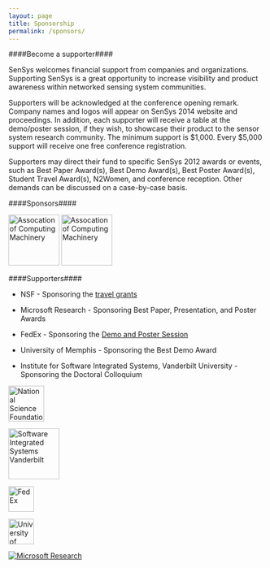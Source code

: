 ```yaml
---
layout: page
title: Sponsorship
permalink: /sponsors/
---
```


####Become a supporter####

SenSys welcomes financial support from companies and organizations. Supporting
SenSys is a great opportunity to increase visibility and product awareness
within networked sensing system communities.

Supporters will be acknowledged at the conference opening remark. Company names
and logos will appear on SenSys 2014 website and proceedings. In addition, each
supporter will receive a table at the demo/poster session, if they wish, to
showcase their product to the sensor system research community. The minimum
support is $1,000. Every $5,000 support will receive one free conference
registration.

Supporters may direct their fund to specific SenSys 2012 awards or events, such
as Best Paper Award(s), Best Demo Award(s), Best Poster Award(s), Student Travel
Award(s), N2Women, and conference reception. Other demands can be discussed on a
case-by-case basis.

####Sponsors####

<a href="http://www.acm.org"><img height="100px" src="{{site.baseurl}}/resources/images/acm.png" alt="Assocation of Computing Machinery"/></a>
<a href="http://www.acm.org"><img height="100px" src="{{site.baseurl}}/resources/images/acm-sig-logo.png" alt="Assocation of Computing Machinery"/></a>

####Supporters####

- NSF - Sponsoring the [travel grants](/2014//registration/#travelgrant)

- Microsoft Research - Sponsoring Best Paper, Presentation, and Poster Awards

- FedEx - Sponsoring the [Demo and Poster Session](/2014/demos)

- University of Memphis - Sponsoring the Best Demo Award

- Institute for Software Integrated Systems, Vanderbilt University - Sponsoring the Doctoral Colloquium

<a href="http://www.nsf.org"><img height="70px" src="{{site.baseurl}}/resources/images/nsf.jpg" alt="National Science Foundation"/></a>

<a href="http://www.isis.vanderbilt.edu"><img height="100px" src="{{site.baseurl}}/resources/images/IsisLogo.jpg" alt="Software Integrated Systems Vanderbilt"/></a>

<a href="http://www.fedex.com"><img height="50px" src="{{site.baseurl}}/resources/images/fedex.jpg" alt="FedEx"/></a>

<a href="http://www.memphis.edu"><img height="50px" src="{{site.baseurl}}/resources/images/umemphis.png" alt="University of Memphis"/></a>

<a href="http://research.microsoft.com/"><img  src="{{site.baseurl}}/resources/images/MSRlogo.png" alt="Microsoft Research"/></a>

